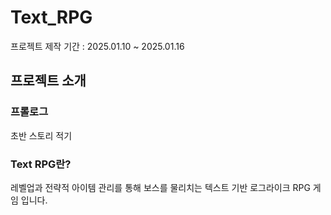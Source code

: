 # Text_RPG
프로젝트 제작 기간 : 2025.01.10 ~ 2025.01.16

## 프로젝트 소개


### 프롤로그
초반 스토리 적기

### Text RPG란?
레벨업과 전략적 아이템 관리를 통해 보스를 물리치는 텍스트 기반 로그라이크 RPG 게임 입니다.
